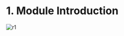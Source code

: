 # 1. Module Introduction

![r1](https://user-images.githubusercontent.com/50626798/233975367-49918907-54b8-40db-98e4-fafae6a68a14.png)
